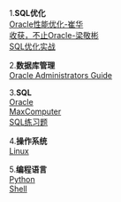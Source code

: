 1.**SQL优化**  
[Oracle性能优化-崔华](https://github.com/lpeiyi/notes/blob/main/database-optimization/Oracle/Oracle-Performance-Optimization/Oracle-Performance-Optimization.md)   
[收获，不止Oracle-梁敬彬](https://github.com/lpeiyi/notes/blob/main/database-optimization/Oracle/Harvest-Not-Just-Oracle/Harvest-Not-Just-Oracle.md)   
[SQL优化实战](https://github.com/lpeiyi/notes/blob/main/database-optimization/Oracle/Sql-Optimization-Practice/Sql-Optimization-Practice.md)

2.**数据库管理**  
[Oracle Administrators Guide](https://github.com/lpeiyi/notes/blob/main/Database-Administrator/Oracle/Administrators-Guide/Administrators-Guide.md)


3.**SQL**  
[Oracle](https://github.com/lpeiyi/notes/blob/main/database/oracle.md)  
[MaxComputer](https://github.com/lpeiyi/notes/blob/main/database/MaxComputer.md)   
[SQL练习题](https://github.com/lpeiyi/notes/blob/main/database/SQLEXER/SQLEXER.md)   

4.**操作系统**  
[Linux](https://github.com/lpeiyi/notes/blob/main/Linux/Linux.md)   

5.**编程语言**   
[Python]()   
[Shell]()
